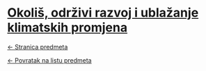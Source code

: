 # [Okoliš, održivi razvoj i ublažanje klimatskih promjena](https://www.github.com/studosi-fer/OORIUKP)
[<- Stranica predmeta](https://www.fer.unizg.hr/predmet/oorukp)

[<- Povratak na listu predmeta](https://www.github.com/studosi/FER)